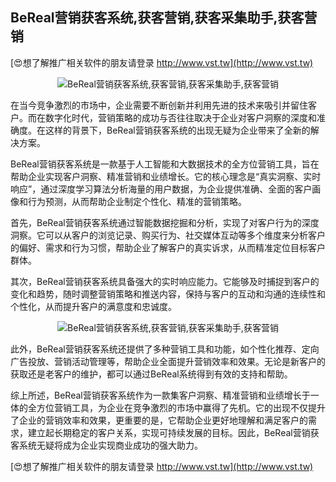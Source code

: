 ## **BeReal营销获客系统,获客营销,获客采集助手,获客营销**

[😍想了解推广相关软件的朋友请登录 http://www.vst.tw](http://www.vst.tw)

 <center><img src="https://vst.tw/MP4/tuiguang/png/3.png" alt="BeReal营销获客系统,获客营销,获客采集助手,获客营销"></center>

在当今竞争激烈的市场中，企业需要不断创新并利用先进的技术来吸引并留住客户。而在数字化时代，营销策略的成功与否往往取决于企业对客户洞察的深度和准确度。在这样的背景下，BeReal营销获客系统的出现无疑为企业带来了全新的解决方案。

BeReal营销获客系统是一款基于人工智能和大数据技术的全方位营销工具，旨在帮助企业实现客户洞察、精准营销和业绩增长。它的核心理念是“真实洞察、实时响应”，通过深度学习算法分析海量的用户数据，为企业提供准确、全面的客户画像和行为预测，从而帮助企业制定个性化、精准的营销策略。

首先，BeReal营销获客系统通过智能数据挖掘和分析，实现了对客户行为的深度洞察。它可以从客户的浏览记录、购买行为、社交媒体互动等多个维度来分析客户的偏好、需求和行为习惯，帮助企业了解客户的真实诉求，从而精准定位目标客户群体。

其次，BeReal营销获客系统具备强大的实时响应能力。它能够及时捕捉到客户的变化和趋势，随时调整营销策略和推送内容，保持与客户的互动和沟通的连续性和个性化，从而提升客户的满意度和忠诚度。

 <center><img src="https://vst.tw/MP4/tuiguang/png/6.png" alt="BeReal营销获客系统,获客营销,获客采集助手,获客营销"></center>

此外，BeReal营销获客系统还提供了多种营销工具和功能，如个性化推荐、定向广告投放、营销活动管理等，帮助企业全面提升营销效率和效果。无论是新客户的获取还是老客户的维护，都可以通过BeReal系统得到有效的支持和帮助。

综上所述，BeReal营销获客系统作为一款集客户洞察、精准营销和业绩增长于一体的全方位营销工具，为企业在竞争激烈的市场中赢得了先机。它的出现不仅提升了企业的营销效率和效果，更重要的是，它帮助企业更好地理解和满足客户的需求，建立起长期稳定的客户关系，实现可持续发展的目标。因此，BeReal营销获客系统无疑将成为企业实现商业成功的强大助力。

[😍想了解推广相关软件的朋友请登录 http://www.vst.tw](http://www.vst.tw)



